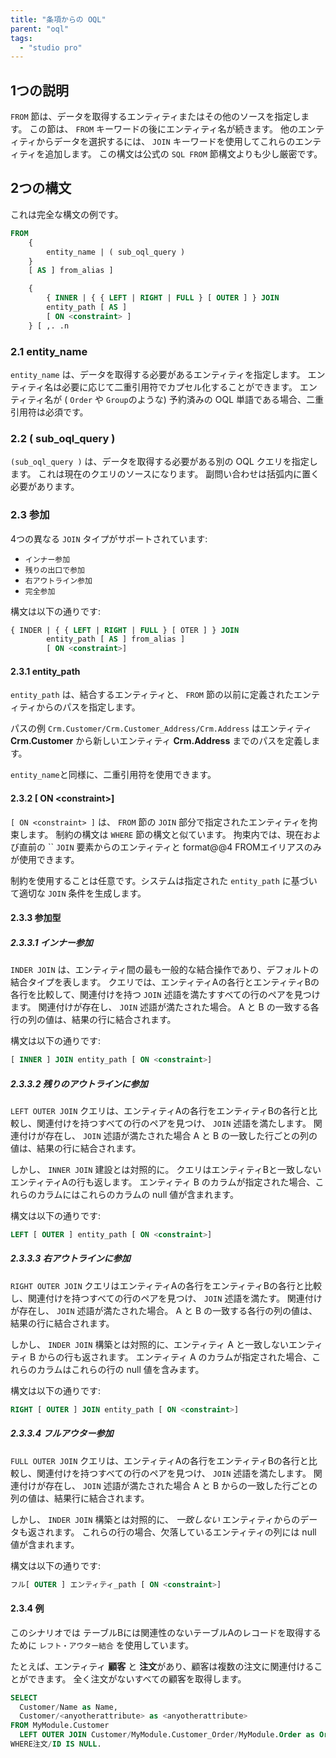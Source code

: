 ```yaml
---
title: "条項からの OQL"
parent: "oql"
tags:
  - "studio pro"
---
```


## 1つの説明

`FROM` 節は、データを取得するエンティティまたはその他のソースを指定します。 この節は、 `FROM` キーワードの後にエンティティ名が続きます。 他のエンティティからデータを選択するには、 `JOIN` キーワードを使用してこれらのエンティティを追加します。 この構文は公式の `SQL FROM` 節構文よりも少し厳密です。

## 2つの構文

これは完全な構文の例です。

```sql
FROM
    {
        entity_name | ( sub_oql_query )
    }
    [ AS ] from_alias ]

    {
        { INNER | { { LEFT | RIGHT | FULL } [ OUTER ] } JOIN
        entity_path [ AS ]
        [ ON <constraint> ]
    } [ ,. .n
```

### 2.1 entity_name

`entity_name` は、データを取得する必要があるエンティティを指定します。 エンティティ名は必要に応じて二重引用符でカプセル化することができます。 エンティティ名が ( `Order` や `Group`のような) 予約済みの OQL 単語である場合、二重引用符は必須です。

### 2.2 ( sub_oql_query )

`(sub_oql_query )` は、データを取得する必要がある別の OQL クエリを指定します。 これは現在のクエリのソースになります。 副問い合わせは括弧内に置く必要があります。

### 2.3 参加

4つの異なる `JOIN` タイプがサポートされています:

* `インナー参加`
* `残りの出口で参加`
* `右アウトライン参加`
* `完全参加`

構文は以下の通りです:

```sql
{ INDER | { { LEFT | RIGHT | FULL } [ OTER ] } JOIN
        entity_path [ AS ] from_alias ]
        [ ON <constraint>]
```

#### 2.3.1 entity_path

`entity_path` は、結合するエンティティと、 `FROM` 節の以前に定義されたエンティティからのパスを指定します。

パスの例 `Crm.Customer/Crm.Customer_Address/Crm.Address` はエンティティ **Crm.Customer** から新しいエンティティ **Crm.Address** までのパスを定義します。

`entity_name`と同様に、二重引用符を使用できます。

#### 2.3.2 \[ ON \<constraint\>\]

`[ ON <constraint> ]` は、 `FROM` 節の `JOIN` 部分で指定されたエンティティを拘束します。 制約の構文は `WHERE` 節の構文と似ています。 拘束内では、現在および直前の `` `JOIN` 要素からのエンティティと format@@4 FROMエイリアスのみが使用できます。

制約を使用することは任意です。システムは指定された `entity_path` に基づいて適切な `JOIN` 条件を生成します。

#### 2.3.3 参加型

##### 2.3.3.1 インナー参加

`INDER JOIN` は、エンティティ間の最も一般的な結合操作であり、デフォルトの結合タイプを表します。 クエリでは、エンティティAの各行とエンティティBの各行を比較して、関連付けを持つ `JOIN` 述語を満たすすべての行のペアを見つけます。 関連付けが存在し、 `JOIN` 述語が満たされた場合。 A と B の一致する各行の列の値は、結果の行に結合されます。

構文は以下の通りです:

```sql
[ INNER ] JOIN entity_path [ ON <constraint>]
```

##### 2.3.3.2 残りのアウトラインに参加

`LEFT OUTER JOIN` クエリは、エンティティAの各行をエンティティBの各行と比較し、関連付けを持つすべての行のペアを見つけ、 `JOIN` 述語を満たします。 関連付けが存在し、 `JOIN` 述語が満たされた場合 A と B の一致した行ごとの列の値は、結果の行に結合されます。

しかし、 `INNER JOIN` 建設とは対照的に。 クエリはエンティティBと一致しないエンティティAの行も返します。 エンティティ B のカラムが指定された場合、これらのカラムにはこれらのカラムの null 値が含まれます。

構文は以下の通りです:

```sql
LEFT [ OUTER ] entity_path [ ON <constraint>]
```

##### 2.3.3.3 右アウトラインに参加

`RIGHT OUTER JOIN` クエリはエンティティAの各行をエンティティBの各行と比較し、関連付けを持つすべての行のペアを見つけ、 `JOIN` 述語を満たす。 関連付けが存在し、 `JOIN` 述語が満たされた場合。 A と B の一致する各行の列の値は、結果の行に結合されます。

しかし、 `INDER JOIN` 構築とは対照的に、エンティティ A と一致しないエンティティ B からの行も返されます。 エンティティ A のカラムが指定された場合、これらのカラムはこれらの行の null 値を含みます。

構文は以下の通りです:

```sql
RIGHT [ OUTER ] JOIN entity_path [ ON <constraint>]
```

##### 2.3.3.4 フルアウター参加

`FULL OUTER JOIN` クエリは、エンティティAの各行をエンティティBの各行と比較し、関連付けを持つすべての行のペアを見つけ、 `JOIN` 述語を満たします。 関連付けが存在し、 `JOIN` 述語が満たされた場合 A と B からの一致した行ごとの列の値は、結果行に結合されます。

しかし、 `INDER JOIN` 構築とは対照的に、 *一致しない* エンティティからのデータも返されます。 これらの行の場合、欠落しているエンティティの列には null 値が含まれます。

構文は以下の通りです:

```sql
フル[ OUTER ] エンティティ_path [ ON <constraint>]
```

#### 2.3.4 例

このシナリオでは テーブルBには関連性のないテーブルAのレコードを取得するために `レフト・アウター結合` を使用しています。

たとえば、エンティティ **顧客** と **注文**があり、顧客は複数の注文に関連付けることができます。 全く注文がないすべての顧客を取得します。

```sql
SELECT 
  Customer/Name as Name,
  Customer/<anyotherattribute> as <anyotherattribute>
FROM MyModule.Customer
  LEFT OUTER JOIN Customer/MyModule.Customer_Order/MyModule.Order as Order
WHERE注文/ID IS NULL.
```
